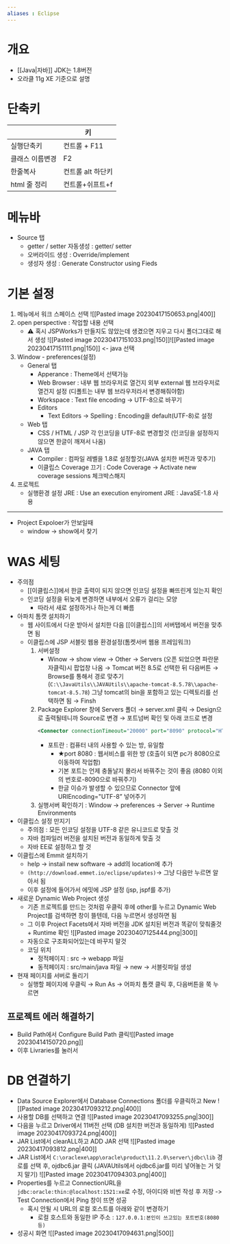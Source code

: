 ```yaml
---
aliases : Eclipse
---
```


# 개요
- [[Java|자바]] JDK는 1.8버전
- 오라클 11g XE 기준으로 설명


# 단축키
|                 | 키  |
| --------------- | --- |
| 실행단축키      |컨트롤 + F11|
| 클래스 이름변경 |F2 |
| 한줄복사        |컨트롤 alt 하단키 |
| html 줄 정리                | 컨트롤+쉬프트+f |

# 메뉴바
-   Source 탭
    -   getter / setter 자동생성 : getter/ setter
    -   오버라이드 생성 : Override/implement
    -   생성자 생성 : Generate Constructor using Fieds

# 기본 설정
1. 메뉴에서 워크 스페이스 선택
  ![[Pasted image 20230417150653.png|400]]
2.  open perspective : 작업할 내용 선택
	- ⚠️ 혹시 JSPWorks가 만들지도 않았는데 생겼으면 지우고 다시 폴더그대로 해서 생성
		  ![[Pasted image 20230417151033.png|150]]![[Pasted image 20230417151111.png|150]]   <- java 선택
3.  Window - preferences(설정)
	-   General 탭
		-   Apperance : Theme에서 선택가능
		-   Web Browser : 내부 웹 브라우저로 열건지 외부 external 웹 브라우저로 열건지 설정 (디폴트는 내부 웹 브라우저라서 변경해줘야함)
		-   Workspace : Text file encoding → UTF-8으로 바꾸기
		-   Editors
			-   Text Editors → Spelling : Encoding을 default(UTF-8)로 설정
	-   Web 탭
		-   CSS / HTML / JSP 각 인코딩을 UTF-8로 변경할것 (인코딩을 설정하지 않으면 한글이 깨져서 나옴)
	-   JAVA 탭
		-   Compiler : 컴파일 레벨을 1.8로 설정할것(JAVA 설치한 버전과 맞추기)
		-   이클립스 Coverage 끄기 : Code Coverage → Activate new coverage sessions 체크박스해지
4.  프로젝트
	-   실행환경 설정 JRE : Use an execution enyiroment JRE : JavaSE-1.8 사용
---
- Project Expoloer가 안보일때
	- window -> show에서 찾기


# WAS 세팅
- 주의점
	- [[이클립스]]에서 한글 출력이 되지 않으면 인코딩 설정을 빠뜨린게 있는지 확인
	- 인코딩 설정을 뒤늦게 변경하면 내부에서 오류가 걸리는 모양
		- 따라서 새로 설정하거나 하는게 더 빠름
-  아파치 톰캣 설치하기
	- 웹 사이트에서 다운 받아서 설치한 다음 [[이클립스]]의 서버탭에서 버전을 맞추면 됨
	- 이클립스에 JSP 서블릿 웹용 환경설정(톰켓서버 웹용 프레임워크)
		1.  서버설정
			- Winow → show view → Other → Servers (오픈 되었으면 파란문자클릭)시 팝업창 나옴 → Tomcat 버전 8.5로 선택한 뒤 다음버튼 → Browse를 통해서 경로 맞추기(`C:\\JavaUtils\\JAVAUtils\\apache-tomcat-8.5.78\\apache-tomcat-8.5.78`) 그냥 tomcat의 bin을 포함하고 있는 디렉토리를 선택하면 됨 → Finsh
		2.  Package Explorer 창에 Servers 폴더 → server.xml 클릭 → Design으로 출력될테니까 Source로 변경 → 포트넘버 확인 및 아래 코드로 변경
			```xml
			<Connector connectionTimeout="20000" port="8090" protocol="HTTP/1.1" redirectPort="8443" URIEncoding="UTF-8"/>
			```
			-   포트란 : 컴퓨터 내의 사용할 수 있는 방, 유일함
				-   ★port 8080 : 웹서비스를 위한 방 (호출이 되면 pc가 8080으로 이동하여 작업함)
				-   기본 포트는 언제 충돌날지 몰라서 바꿔주는 것이 좋음 (8080 이외의 번호로-8090으로 바꿔주기)
				-   한글 이슈가 발생할 수 있으므로 Connector 앞에 URIEncoding="UTF-8” 넣어주기
		3.  실행서버 확인하기 : Window → preferences → Server → Runtime Environments
- 이클립스 설정 만지기
	- 주의점 : 모든 인코딩 설정을 UTF-8 같은 유니코드로 맞출 것
	- 자바 컴파일러 버전을 설치된 버전과 동일하게 맞출 것
	- 자바 EE로 설정하고 할 것
- 이클립스에 Emmit 설치하기
	- help → instail new software → add의 location에 추가
	- `(http://download.emmet.io/eclipse/updates)`→ 그냥 다음만 누르면 알아서 됨
	-   이후 설정에 들어가서 에밋에 JSP 설정 (jsp, jspf를 추가)
- 새로운 Dynamic Web Project 생성
	- 기존 프로젝트를 만드는 것처럼 우클릭 후에 other를 누르고 Dynamic Web Project를 검색하면 창이 뜰텐데, 다음 누르면서 생성하면 됨
	- 그 이후 Project Facets에서 자바 버전을 JDK 설치된 버전과 똑같이 맞춰줄것 + Runtime 확인
		  ![[Pasted image 20230407125444.png|300]]
	- 자동으로 구조화되어있는데 바꾸지 말것
	- 코딩 위치
		- 정적페이지 : src → webapp 파일
		- 동적페이지 : src/main/java 파일 → new → 서블릿파일 생성
- 현재 페이지를 서버로 돌리기
	- 실행할 페이지에 우클릭 → Run As → 어파치 톰캣 클릭 후, 다음버튼을 쭉 누르면 


## 프로젝트 에러 해결하기
- Build Path에서 Configure Build Path 클릭![[Pasted image 20230414150720.png]]
- 이후 Livraries를 눌러서 


# DB 연결하기
- Data Source Explorer에서 Database Connections 폴더를 우클릭하고 New
  ![[Pasted image 20230417093212.png|400]]
- 사용할 DB를 선택하고 연결
  ![[Pasted image 20230417093255.png|300]]
- 다음을 누르고 Driver에서 11버전 선택 (DB 설치한 버전과 동일하게)
  ![[Pasted image 20230417093724.png|400]]
- JAR List에서 clearALL하고 ADD JAR 선택
  ![[Pasted image 20230417093812.png|400]]
- JAR List에서 `C:\oraclexe\app\oracle\product\11.2.0\server\jdbc\lib` 경로를 선택 후, ojdbc6.jar 클릭 (JAVAUtils에서 ojdbc6.jar를 미리 넣어놓는 거 잊지 말기)
  ![[Pasted image 20230417094303.png|400]]
- Properties를 누르고 ConnectionURL을 `jdbc:oracle:thin:@localhost:1521:xe`로 수정, 아이디와 비번 작성 후 저장 -> Test Connection에서 Ping 창이 뜨면 성공
	- 혹시 안될 시 URL의 로컬 호스트를 아래와 같이 변경하기
		- 로컬 호스트와 동일한 IP 주소 : `127.0.0.1:본인이 쓰고있는 포트번호(8080 등)`
- 성공시 화면
   ![[Pasted image 20230417094631.png|500]]